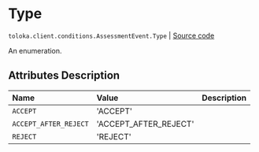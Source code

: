 # Type
`toloka.client.conditions.AssessmentEvent.Type` | [Source code](https://github.com/Toloka/toloka-kit/blob/v0.1.24/src/client/conditions.py#L124)

An enumeration.

## Attributes Description

| Name | Value | Description |
| :------| :-----------| :----------| 
`ACCEPT`|'ACCEPT'|<p></p>
`ACCEPT_AFTER_REJECT`|'ACCEPT_AFTER_REJECT'|<p></p>
`REJECT`|'REJECT'|<p></p>
